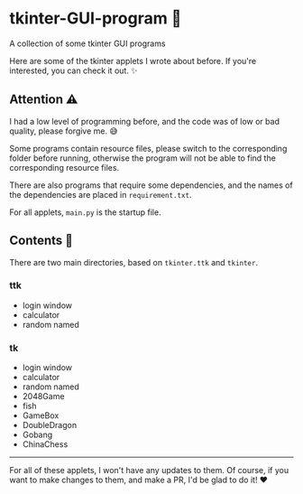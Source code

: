 # tkinter-GUI-program 🚀
A collection of some tkinter GUI programs

Here are some of the tkinter applets I wrote about before. If you're interested, you can check it out. ✨

## Attention ⚠️

I had a low level of programming before, and the code was of low or bad quality, please forgive me. 😅

Some programs contain resource files, please switch to the corresponding folder before running, otherwise the program will not be able to find the corresponding resource files.

There are also programs that require some dependencies, and the names of the dependencies are placed in `requirement.txt`.

For all applets, `main.py` is the startup file.

## Contents 📑

There are two main directories, based on `tkinter.ttk` and `tkinter`.

### ttk

- login window
- calculator
- random named

### tk

- login window
- calculator
- random named
- 2048Game
- fish
- GameBox
- DoubleDragon
- Gobang
- ChinaChess

---

For all of these applets, I won't have any updates to them. Of course, if you want to make changes to them, and make a PR, I'd be glad to do it! ❤️
